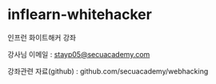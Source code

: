 # inflearn-whitehacker
인프런 화이트해커 강좌


강사님 이메일 :
stayp05@secuacademy.com


강좌관련 자료(github) :
github.com/secuacademy/webhacking
